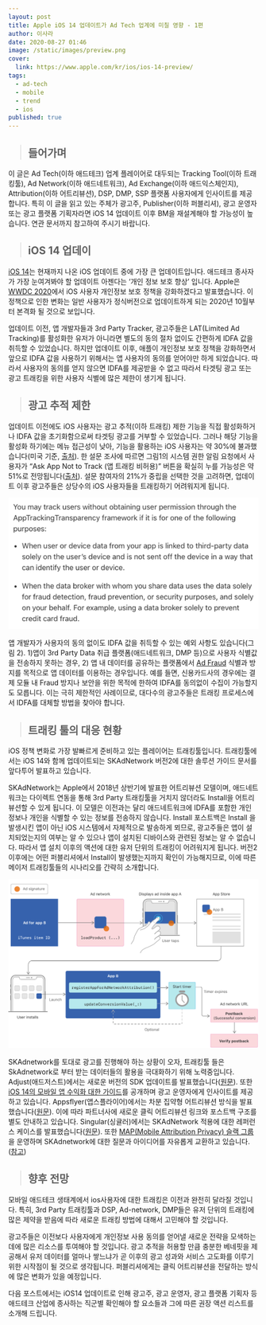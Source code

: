 ```yaml
---
layout: post
title: Apple iOS 14 업데이트가 Ad Tech 업계에 미칠 영향 - 1편
author: 이사라
date: 2020-08-27 01:46
image: /static/images/preview.png
cover:
  link: https://www.apple.com/kr/ios/ios-14-preview/
tags:
  - ad-tech
  - mobile
  - trend
  - ios
published: true
---
```

<!--StartFragment-->

> ## **들어가며**

 이 글은 Ad Tech(이하 애드테크) 업계 플레이어로 대두되는 Tracking Tool(이하 트래킹툴), Ad Network(이하 애드네트워크), Ad Exchange(이하 애드익스체인지), Attribution(이하 어트리뷰션), DSP, DMP, SSP 플랫폼 사용자에게 인사이트를 제공합니다. 특히 이 글을 읽고 있는 주체가 광고주, Publisher(이하 퍼블리셔), 광고 운영자 또는 광고 플랫폼 기획자라면 iOS 14 업데이트 이후 BM을 재설계해야 할 가능성이 높습니다. 연관 문서까지 참고하여 주시기 바랍니다.

> ## **iOS 14 업데이**

 [iOS 14](https://www.apple.com/kr/ios/ios-14-preview/?&cid=wwa-kr-kwgo-features--slid----iPhone-&mtid=20925e2040382&aosid=p238&mnid=snaTnmPqx-dc_mtid_20925e2040382_pcrid_447580355696_pgrid_109347811852_&anonymizeip=set)는 현재까지 나온 iOS 업데이트 중에 가장 큰 업데이트입니다. 애드테크 종사자가 가장 눈여겨봐야 할 업데이트 아젠다는 ‘개인 정보 보호 향상’ 입니다. Apple은 [WWDC 2020](https://developer.apple.com/wwdc20/)에서 iOS 사용자 개인정보 보호 정책을 강화하겠다고 발표했습니다. 이 정책으로 인한 변화는 일반 사용자가 정식버전으로 업데이트하게 되는 2020년 10월부터 본격화 될 것으로 보입니다.

 업데이트 이전, 앱 개발자들과 3rd Party Tracker, 광고주들은 LAT(Limited Ad Tracking)를 활성화한 유저가 아니라면 별도의 동의 절차 없이도 간편하게 IDFA 값을 취득할 수 있었습니다. 하지만 업데이트 이후, 애플이 개인정보 보호 정책을 강화하면서 앞으로 IDFA 값을 사용하기 위해서는 앱 사용자의 동의를 얻어야만 하게 되었습니다. 따라서 사용자의 동의를 얻지 않으면 IDFA를 제공받을 수 없고 따라서 타겟팅 광고 또는 광고 트래킹을 위한 사용자 식별에 많은 제한이 생기게 됩니다.

> ## **광고 추적 제한**

업데이트 이전에도 iOS 사용자는 광고 추적(이하 트래킹) 제한 기능을 직접 활성화하거나 IDFA 값을 초기화함으로써 타겟팅 광고를 거부할 수 있었습니다. 그러나 해당 기능을 활성화 하기에는 메뉴 접근성이 낮아, 기능을 활용하는 iOS 사용자는 약 30%에 불과했습니다(미국 기준, [출처](https://www.singular.net/blog/limit-ad-tracking-privacy-checkup-in-2020/)). 한 설문 조사에 따르면 그림1의 시스템 권한 알림 요청에서 사용자가 “Ask App Not to Track (앱 트래킹 비허용)” 버튼을 확실히 누를 가능성은 약 51%로 전망됩니다([출처](https://blog.tapresearch.com/2020/06/30/new-poll-suggests-ios-users-unlikely-to-share-idfa-with-publishers/)). 설문 참여자의 21%가 중립을 선택한 것을 고려하면, 업데이트 이후 광고주들은 상당수의 iOS 사용자들을 트래킹하기 어려워지게 됩니다.

![<그림 2. 사용자 동의 없이 IDFA를 취득할 수 있는 예외 조항 (출처:developer.apple)>](/static/images/idfa_guidelines.png)

 앱 개발자가 사용자의 동의 없이도 IDFA 값을 취득할 수 있는 예외 사항도 있습니다(그림 2). 1)앱이 3rd Party Data 취급 플랫폼(애드네트워크, DMP 등)으로 사용자 식별값을 전송하지 못하는 경우, 2) 앱 내 데이터를 공유하는 플랫폼에서 [Ad Fraud](https://www.mobiinside.co.kr/2020/05/12/mobi-connect-ad-fraud/) 식별과 방지를 목적으로 앱 데이터를 이용하는 경우입니다. 예를 들면, 신용카드사의 경우에는 결제 모듈 내 Fraud 방지나 보안을 위한 목적에 한하여 IDFA를 동의없이 수집이 가능할지도 모릅니다. 이는 극히 제한적인 사례이므로, 대다수의 광고주들은 트래킹 프로세스에서 IDFA를 대체할 방법을 찾아야 합니다.

> ## **트래킹 툴의 대응 현황**

iOS 정책 변화로 가장 발빠르게 준비하고 있는 플레이어는 트래킹툴입니다. 트래킹툴에서는 iOS 14와 함께 업데이트되는 SKAdNetwork 버전2에 대한 솔루션 가이드 문서를 앞다투어 발표하고 있습니다.

SKAdNetwork는 Apple에서 2018년 상반기에 발표한 어트리뷰션 모델이며, 애드네트워크는 다이렉트 연동을 통해 3rd Party 트래킹툴을 거치지 않더라도 Install을 어트리뷰션할 수 있게 됩니다. 이 모델은 이전과는 달리 애드네트워크에 IDFA를 포함한 개인 정보나 개인을 식별할 수 있는 정보를 전송하지 않습니다. Install 포스트백은 Install 을 발생시킨 앱이 아닌 iOS 시스템에서 자체적으로 발송하게 뫼므로, 광고주들은 앱이 설치되었는지의 여부는 알 수 있으나 앱이 설치된 디바이스와 관련된 정보는 알 수 없습니다. 따라서 앱 설치 이후의 액션에 대한 유저 단위의 트래킹이 어려워지게 됩니다. 버전2 이후에는 어떤 퍼블리셔에서 Install이 발생했는지까지 확인이 가능해지므로, 이에 따른 메이저 트래킹툴들의 시나리오를 간략히 소개합니다.

![<그림3. SKAdNetwork 워크플로우 (출처:developers.apple)>](/static/images/skadnetwork-flow.png)

<!--StartFragment-->

SKAdnetwork를 토대로 광고를 진행해야 하는 상황이 오자, 트래킹툴 들은 SkAdnetwork로 부터 받는 데이터들의 활용을 극대화하기 위해 노력중입니다. Adjust(애드저스트)에서는 새로운 버전의 SDK 업데이트를 발표했습니다([원문](https://www.adjust.com/blog/getting-ready-for-ios-14-with-adjust-newest-sdk/)). 또한 [iOS 14의 모바일 앱 수익화 대한 가이드](https://www.adjust.com/resources/ebooks/ios-14-guide/)를 공개하며 광고 운영자에게 인사이트를 제공하고 있습니다. Appsflyer(앱스플라이어)에서는 차분 집약형 어트리뷰션 방식을 발표했습니다([원문](https://www.appsflyer.com/blog/aggregated-attribution-solution-ios14/)). 이에 따라 파트너사에 새로운 클릭 어트리뷰션 링크와 포스트백 구조를 별도 안내하고 있습니다. Singular(싱귤러)에서는 SKAdNetwork 적용에 대한 레퍼런스 케이스를 발표했습니다([원문](https://www.singular.net/blog/skan-skadnetwork-implementation/)). 또한 [MAP(Mobile Attribution Privacy) 슬랙 그룹](https://join.slack.com/t/mapworkinggroup/shared_invite/zt-9vlvhtzn-bqUVQ1zn3o1UorDNIodvZg)을 운영하며 SKAdnetwork에 대한 질문과 아이디어를 자유롭게 교환하고 있습니다. ([참고](https://singularkorea.github.io/2020-06-28/skadnetwork-support))

> ## **향후 전망**

모바일 애드테크 생태계에서 ios사용자에 대한 트래킹은 이전과 완전히 달라질 것입니다. 특히, 3rd Party 트래킹툴과 DSP, Ad-network, DMP들은 유저 단위의 트래킹에 많은 제약을 받음에 따라 새로운 트래킹 방법에 대해서 고민해야 할 것입니다.

광고주들은 이전보다 사용자에게 개인정보 사용 동의를 얻어낼 새로운 전략을 모색하는 데에 많은 리소스를 투여해야 할 것입니다. 광고 추적을 허용할 만큼 충분한 베네핏을 제공해서 유저 데이터를 얼마나 쌓느냐가 곧 이후의 광고 성과와 서비스 고도화를 이루기 위한 시작점이 될 것으로 생각됩니다. 퍼블리셔에게는 클릭 어트리뷰션을 전달하는 방식에 많은 변화가 있을 예정입니다.

다음 포스트에서는 iOS14 업데이트로 인해 광고주, 광고 운영자, 광고 플랫폼 기획자 등 애드테크 산업에 종사하는 직군별 확인해야 할 요소들과 그에 따른 권장 액션 리스트를 소개해 드립니다.

<!--EndFragment-->
